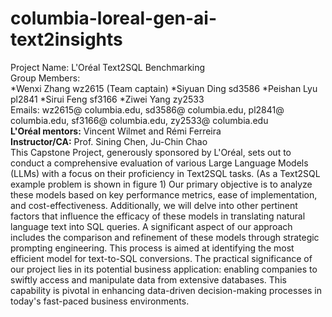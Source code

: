 # columbia-loreal-gen-ai-text2insights  
Project Name: L'Oréal Text2SQL Benchmarking    
Group Members:      
*Wenxi Zhang wz2615 (Team captain)
*Siyuan Ding sd3586
*Peishan Lyu pl2841
*Sirui Feng sf3166
*Ziwei Yang zy2533     
Emails: wz2615@ columbia.edu,  sd3586@ columbia.edu, pl2841@ columbia.edu, sf3166@ columbia.edu, zy2533@ columbia.edu    
**L'Oréal mentors:** Vincent Wilmet and Rémi Ferreira    
**Instructor/CA:** Prof. Sining Chen, Ju-Chin Chao    
This Capstone Project, generously sponsored by L'Oréal, sets out to conduct a comprehensive evaluation of various Large Language Models (LLMs) with a focus on their proficiency in Text2SQL tasks. (As a Text2SQL example problem is shown in figure 1) Our primary objective is to analyze these models based on key performance metrics, ease of implementation, and cost-effectiveness. Additionally, we will delve into other pertinent factors that influence the efficacy of these models in translating natural language text into SQL queries. A significant aspect of our approach includes the comparison and refinement of these models through strategic prompting engineering. This process is aimed at identifying the most efficient model for text-to-SQL conversions. The practical significance of our project lies in its potential business application: enabling companies to swiftly access and manipulate data from extensive databases. This capability is pivotal in enhancing data-driven decision-making processes in today's fast-paced business environments.
